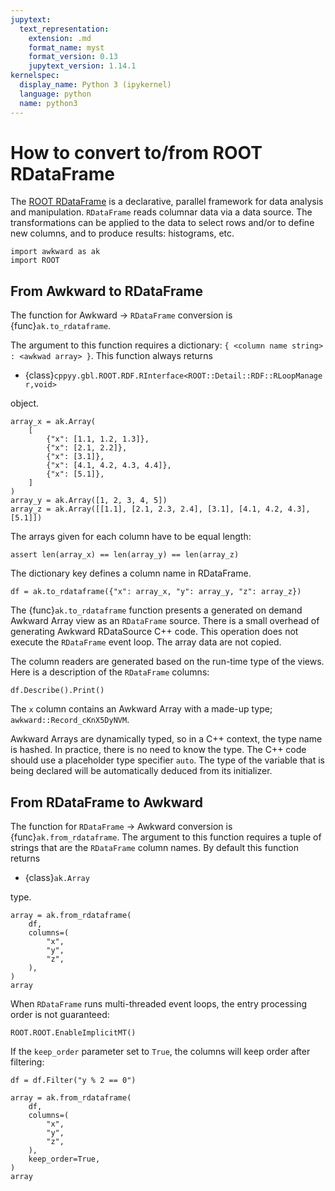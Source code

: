 ```yaml
---
jupytext:
  text_representation:
    extension: .md
    format_name: myst
    format_version: 0.13
    jupytext_version: 1.14.1
kernelspec:
  display_name: Python 3 (ipykernel)
  language: python
  name: python3
---
```


How to convert to/from ROOT RDataFrame
======================================

The [ROOT RDataFrame](https://root.cern.ch/doc/master/classROOT_1_1RDataFrame.html) is a declarative, parallel framework for data analysis and manipulation. `RDataFrame` reads columnar data via a data source. The transformations can be applied to the data to select rows and/or to define new columns, and to produce results: histograms, etc.

```{code-cell} ipython3
import awkward as ak
import ROOT
```

From Awkward to RDataFrame
--------------------------

The function for Awkward → `RDataFrame` conversion is {func}`ak.to_rdataframe`.

The argument to this function requires a dictionary: `{ <column name string> : <awkwad array> }`. This function always returns

   * {class}`cppyy.gbl.ROOT.RDF.RInterface<ROOT::Detail::RDF::RLoopManager,void>`

object.

```{code-cell} ipython3
array_x = ak.Array(
    [
        {"x": [1.1, 1.2, 1.3]},
        {"x": [2.1, 2.2]},
        {"x": [3.1]},
        {"x": [4.1, 4.2, 4.3, 4.4]},
        {"x": [5.1]},
    ]
)
array_y = ak.Array([1, 2, 3, 4, 5])
array_z = ak.Array([[1.1], [2.1, 2.3, 2.4], [3.1], [4.1, 4.2, 4.3], [5.1]])
```

The arrays given for each column have to be equal length:

```{code-cell} ipython3
assert len(array_x) == len(array_y) == len(array_z)
```

The dictionary key defines a column name in RDataFrame.

```{code-cell} ipython3
df = ak.to_rdataframe({"x": array_x, "y": array_y, "z": array_z})
```

The {func}`ak.to_rdataframe` function presents a generated on demand Awkward Array view as an `RDataFrame` source. There is a small overhead of generating Awkward RDataSource C++ code. This operation does not execute the `RDataFrame` event loop. The array data are not copied.

The column readers are generated based on the run-time type of the views. Here is a description of the `RDataFrame` columns:

```{code-cell} ipython3
df.Describe().Print()
```

The `x` column contains an Awkward Array with a made-up type; `awkward::Record_cKnX5DyNVM`.

Awkward Arrays are dynamically typed, so in a C++ context, the type name is hashed. In practice, there is no need to know the type. The C++ code should use a placeholder type specifier `auto`. The type of the variable that is being declared will be automatically deduced from its initializer.


From RDataFrame to Awkward
--------------------------

The function for `RDataFrame`  → Awkward conversion is {func}`ak.from_rdataframe`. The argument to this function requires a tuple of strings that are the `RDataFrame` column names. By default this function returns

   * {class}`ak.Array`

type.

```{code-cell} ipython3
array = ak.from_rdataframe(
    df,
    columns=(
        "x",
        "y",
        "z",
    ),
)
array
```

When `RDataFrame` runs multi-threaded event loops, the entry processing order is not guaranteed:

```{code-cell} ipython3
ROOT.ROOT.EnableImplicitMT()
```

If the `keep_order` parameter set to `True`, the columns will keep order after filtering:

```{code-cell} ipython3
df = df.Filter("y % 2 == 0")

array = ak.from_rdataframe(
    df,
    columns=(
        "x",
        "y",
        "z",
    ),
    keep_order=True,
)
array
```
